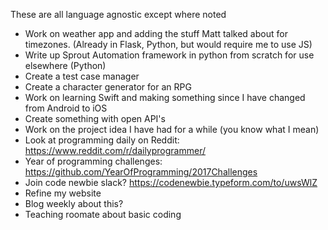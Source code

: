 These are all language agnostic except where noted

* Work on weather app and adding the stuff Matt talked about for timezones. (Already in Flask, Python, but would require me to use JS)
* Write up Sprout Automation framework in python from scratch for use elsewhere (Python)
* Create a test case manager
* Create a character generator for an RPG
* Work on learning Swift and making something since I have changed from Android to iOS
* Create something with open API's
* Work on the project idea I have had for a while (you know what I mean)
* Look at programming daily on Reddit: https://www.reddit.com/r/dailyprogrammer/
* Year of programming challenges: https://github.com/YearOfProgramming/2017Challenges
* Join code newbie slack? https://codenewbie.typeform.com/to/uwsWlZ
* Refine my website
* Blog weekly about this?
* Teaching roomate about basic coding
